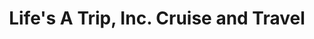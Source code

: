 ---
title: "Life's A Trip, Inc. Cruise and Travel"
url: /burtonsville/lifes-a-trip-inc-cruise-and-travel/
shop: Reisebüro
---